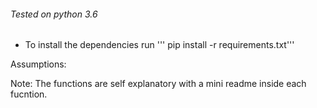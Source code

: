 ###### Tested on python 3.6

- To install the dependencies run
''' pip install -r requirements.txt'''

Assumptions: 

Note: The functions are self explanatory with a mini readme inside each fucntion.

